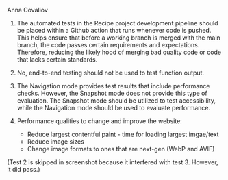 Anna Covaliov
1. The automated tests in the Recipe project development pipeline should be placed within a Github action that runs whenever code is pushed. This helps ensure that before a working branch is merged with the main branch, the code passes certain requirements and expectations. Therefore, reducing the likely hood of merging bad quality code or code that lacks certain standards. 

2. No, end-to-end testing should not be used to test function output. 

3. The Navigation mode provides test results that include performance checks. However, the Snapshot mode does not provide this type of evaluation. The Snapshot mode should be utilized to test accessibility, while the Navigation mode should be used to evaluate performance. 
   
4. Performance qualities to change and improve the website:
   * Reduce largest contentful paint - time for loading largest imgae/text
   * Reduce image sizes
   * Change image formats to ones that are next-gen (WebP and AVIF)
  

(Test 2 is skipped in screenshot because it interfered with test 3. However, it did pass.)





